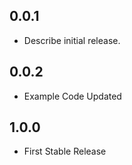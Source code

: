 ## 0.0.1

- Describe initial release.

## 0.0.2

- Example Code Updated

## 1.0.0

- First Stable Release
